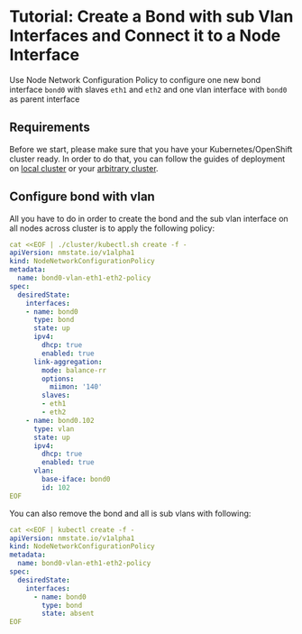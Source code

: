# Tutorial: Create a Bond with sub Vlan Interfaces and Connect it to a Node Interface

Use Node Network Configuration Policy to configure one new bond interface `bond0`
with slaves `eth1` and `eth2` and one vlan interface with `bond0` as parent interface

## Requirements

Before we start, please make sure that you have your Kubernetes/OpenShift
cluster ready. In order to do that, you can follow the guides of deployment on
[local cluster](deployment-local-cluster.md) or your
[arbitrary cluster](deployment-arbitrary-cluster.md).

## Configure bond with vlan

All you have to do in order to create the bond and the sub vlan interface on all nodes across cluster is
to apply the following policy:

```yaml
cat <<EOF | ./cluster/kubectl.sh create -f -
apiVersion: nmstate.io/v1alpha1
kind: NodeNetworkConfigurationPolicy
metadata:
  name: bond0-vlan-eth1-eth2-policy
spec:
  desiredState:
    interfaces:
    - name: bond0
      type: bond
      state: up
      ipv4:
        dhcp: true
        enabled: true
      link-aggregation:
        mode: balance-rr
        options:
          miimon: '140'
        slaves:
        - eth1
        - eth2
    - name: bond0.102
      type: vlan
      state: up
      ipv4:
        dhcp: true
        enabled: true
      vlan:
        base-iface: bond0
        id: 102
EOF
```

You can also remove the bond and all is sub vlans with following:

```yaml
cat <<EOF | kubectl create -f -
apiVersion: nmstate.io/v1alpha1
kind: NodeNetworkConfigurationPolicy
metadata:
  name: bond0-vlan-eth1-eth2-policy
spec:
  desiredState:
    interfaces:
      - name: bond0
        type: bond
        state: absent
EOF
```
